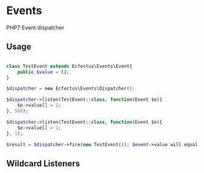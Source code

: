 # Events
PHP7 Event dispatcher

## Usage

```php

class TestEvent extends Ecfectus\Events\Event{
    public $value = [];
}

$dispatcher = new Ecfectus\Events\Dispatcher();

$dispatcher->listen(TestEvent::class, function(Event $e){
    $e->value[] = 2;
}, 500);

$dispatcher->listen(TestEvent::class, function(Event $e){
    $e->value[] = 1;
}, 1);

$result = $dispatcher->fire(new TestEvent()); $event->value will equal [2, 1]
```

## Wildcard Listeners